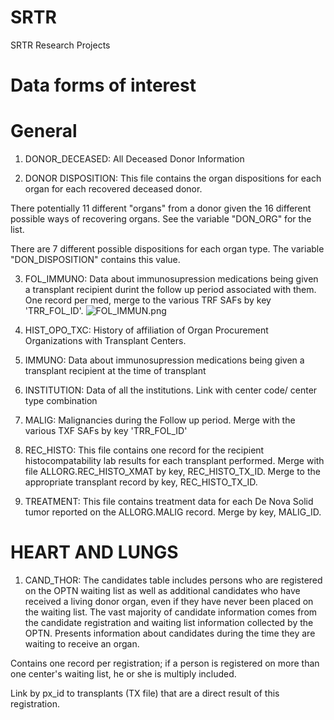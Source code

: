 # SRTR

SRTR Research Projects 

# Data forms of interest 

# General 

1. DONOR_DECEASED: All Deceased Donor Information


2. DONOR DISPOSITION: This file contains the organ dispositions for each organ for each recovered deceased donor.


There potentially 11 different "organs" from a donor given the 16 different possible ways of recovering organs. See the variable "DON_ORG" for the list.

There are 7 different possible dispositions for each organ type. The variable "DON_DISPOSITION" contains this value.

3. FOL_IMMUNO: Data about immunosupression medications being given a transplant recipient durint the follow up period associated with them. One record per med, merge to the various TRF SAFs by key 'TRR_FOL_ID'.
![FOL_IMMUN.png](Images/percentage_event)

4. HIST_OPO_TXC: History of affiliation of Organ Procurement Organizations with Transplant Centers.

5. IMMUNO: Data about immunosupression medications being given a transplant recipient at the time of transplant

6. INSTITUTION: Data of all the institutions. Link with center code/ center type combination

7. MALIG: Malignancies during the Follow up period. Merge with the various TXF SAFs by key 'TRR_FOL_ID'

8. REC_HISTO: This file contains one record for the recipient histocompatability lab results for each transplant performed. Merge with file ALLORG.REC_HISTO_XMAT by key, REC_HISTO_TX_ID. Merge to the appropriate transplant record by key, REC_HISTO_TX_ID.



10.  TREATMENT: This file contains treatment data for each De Nova Solid tumor reported on the ALLORG.MALIG record. Merge by key, MALIG_ID.


# HEART AND LUNGS 

1. CAND_THOR: The candidates table includes persons who are registered on the OPTN waiting list as well as additional candidates who have received a living donor organ, even if they have never been placed on the waiting list. The vast majority of candidate information comes from the candidate registration and waiting list information collected by the OPTN. Presents information about candidates during the time they are waiting to receive an organ.

Contains one record per registration; if a person is registered on more than one center's waiting list, he or she is multiply included.

Link by px_id to transplants (TX file) that are a direct result of this registration.






   
   






